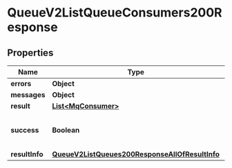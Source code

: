 

# QueueV2ListQueueConsumers200Response


## Properties

| Name | Type | Description | Notes |
|------------ | ------------- | ------------- | -------------|
|**errors** | **Object** |  |  |
|**messages** | **Object** |  |  |
|**result** | [**List&lt;MqConsumer&gt;**](MqConsumer.md) |  |  |
|**success** | **Boolean** | Whether the API call was successful |  |
|**resultInfo** | [**QueueV2ListQueues200ResponseAllOfResultInfo**](QueueV2ListQueues200ResponseAllOfResultInfo.md) |  |  [optional] |



